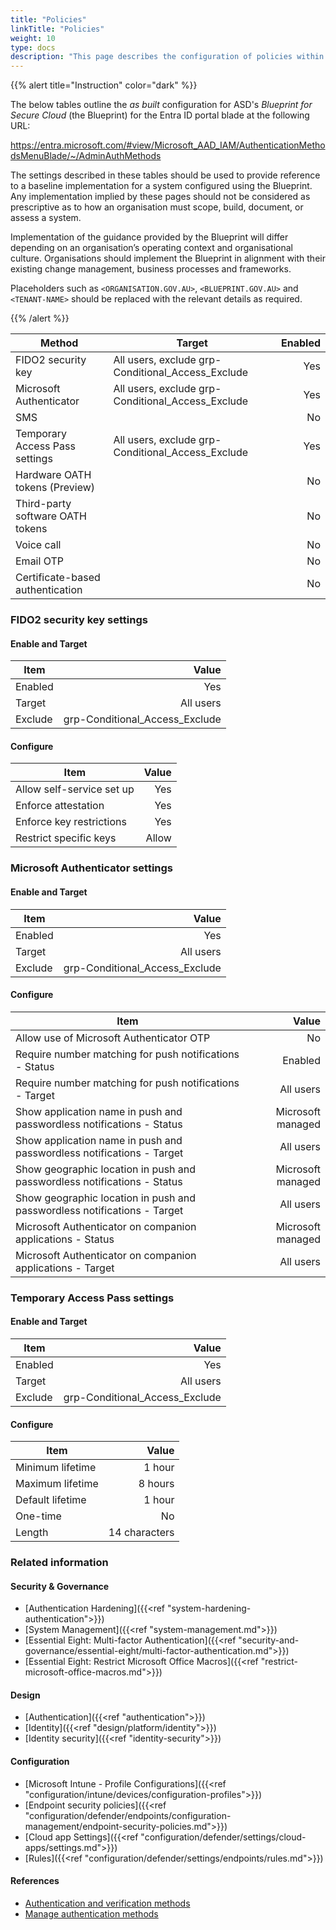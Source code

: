 ```yaml
---
title: "Policies"
linkTitle: "Policies"
weight: 10
type: docs
description: "This page describes the configuration of policies within Microsoft Entra ID associated with systems built according to the guidance provided by ASD's Blueprint for Secure Cloud."
---
```


{{% alert title="Instruction" color="dark" %}}
 
The below tables outline the *as built* configuration for ASD's *Blueprint for Secure Cloud* (the Blueprint) for the Entra ID portal blade at the following URL:

https://entra.microsoft.com/#view/Microsoft_AAD_IAM/AuthenticationMethodsMenuBlade/~/AdminAuthMethods
 
The settings described in these tables should be used to provide reference to a baseline implementation for a system configured using the Blueprint. Any implementation implied by these pages should not be considered as prescriptive as to how an organisation must scope, build, document, or assess a system.

Implementation of the guidance provided by the Blueprint will differ depending on an organisation’s operating context and organisational culture. Organisations should implement the Blueprint in alignment with their existing change management, business processes and frameworks.

Placeholders such as `<ORGANISATION.GOV.AU>`, `<BLUEPRINT.GOV.AU>` and `<TENANT-NAME>` should be replaced with the relevant details as required.
 
{{% /alert %}}

| Method                           | Target                                            | Enabled |
| -------------------------------- | ------------------------------------------------- | ------: |
| FIDO2 security key               | All users, exclude grp-Conditional_Access_Exclude |     Yes |
| Microsoft Authenticator          | All users, exclude grp-Conditional_Access_Exclude |     Yes |
| SMS                              |                                                   |      No |
| Temporary Access Pass settings   | All users, exclude grp-Conditional_Access_Exclude |     Yes |
| Hardware OATH tokens (Preview)   |                                                   |      No |
| Third-party software OATH tokens |                                                   |      No |
| Voice call                       |                                                   |      No |
| Email OTP                        |                                                   |      No |
| Certificate-based authentication |                                                   |      No |

### FIDO2 security key settings

#### Enable and Target

| Item    |                          Value |
| ------- | -----------------------------: |
| Enabled |                            Yes |
| Target  |                      All users |
| Exclude | grp-Conditional_Access_Exclude |

#### Configure

| Item                      | Value |
| ------------------------- | ----: |
| Allow self-service set up |   Yes |
| Enforce attestation       |   Yes |
| Enforce key restrictions  |   Yes |
| Restrict specific keys    | Allow |

### Microsoft Authenticator settings

#### Enable and Target

| Item    |                          Value |
| ------- | -----------------------------: |
| Enabled |                            Yes |
| Target  |                      All users |
| Exclude | grp-Conditional_Access_Exclude |

#### Configure

| Item                                                                     |             Value |
| ------------------------------------------------------------------------ | ----------------: |
| Allow use of Microsoft Authenticator OTP                                 |                No |
| Require number matching for push notifications - Status                  |           Enabled |
| Require number matching for push notifications - Target                  |         All users |
| Show application name in push and passwordless notifications - Status    | Microsoft managed |
| Show application name in push and passwordless notifications - Target    |         All users |
| Show geographic location in push and passwordless notifications - Status | Microsoft managed |
| Show geographic location in push and passwordless notifications - Target |         All users |
| Microsoft Authenticator on companion applications - Status               | Microsoft managed |
| Microsoft Authenticator on companion applications - Target               |         All users |

### Temporary Access Pass settings

#### Enable and Target

| Item    |                          Value |
| ------- | -----------------------------: |
| Enabled |                            Yes |
| Target  |                      All users |
| Exclude | grp-Conditional_Access_Exclude |

#### Configure

| Item             |         Value |
| ---------------- | ------------: |
| Minimum lifetime |        1 hour |
| Maximum lifetime |       8 hours |
| Default lifetime |        1 hour |
| One-time         |            No |
| Length           | 14 characters |


### Related information

#### Security & Governance

* [Authentication Hardening]({{<ref "system-hardening-authentication">}})
* [System Management]({{<ref "system-management.md">}})
* [Essential Eight: Multi-factor Authentication]({{<ref "security-and-governance/essential-eight/multi-factor-authentication.md">}})
* [Essential Eight: Restrict Microsoft Office Macros]({{<ref "restrict-microsoft-office-macros.md">}})

#### Design

* [Authentication]({{<ref "authentication">}})
* [Identity]({{<ref "design/platform/identity">}})
* [Identity security]({{<ref "identity-security">}})

#### Configuration

* [Microsoft Intune - Profile Configurations]({{<ref "configuration/intune/devices/configuration-profiles">}})
* [Endpoint security policies]({{<ref "configuration/defender/endpoints/configuration-management/endpoint-security-policies.md">}})
* [Cloud app Settings]({{<ref "configuration/defender/settings/cloud-apps/settings.md">}})
* [Rules]({{<ref "configuration/defender/settings/endpoints/rules.md">}})

#### References

* [Authentication and verification methods](https://learn.microsoft.com/entra/identity/authentication/concept-authentication-methods)
* [Manage authentication methods](https://learn.microsoft.com/entra/identity/authentication/concept-authentication-methods-manage)